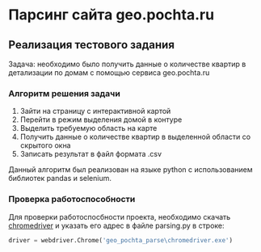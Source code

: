 # Парсинг сайта geo.pochta.ru

## Реализация тестового задания

Задача: необходимо было получить данные о количестве квартир в детализации по домам с помощью сервиса geo.pochta.ru

### Алгоритм решения задачи

1. Зайти на страницу с интерактивной картой
2. Перейти в режим выделения домой в контуре
3. Выделить требуемую область на карте
4. Получить данные о количестве квартир в выделенной области со скрытого окна
5. Записать результат в файл формата .csv

Данный алгоритм был реализован на языке python с использованием библиотек pandas и selenium.

### Проверка работоспособности 
Для проверки работоспосбности проекта, необходимо скачать [chromedriver](https://chromedriver.chromium.org/) и указать его адрес в файле parsing.py в строке:

```python
driver = webdriver.Chrome('geo_pochta_parse\chromedriver.exe')
```
